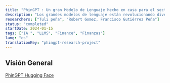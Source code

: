 ```yaml
---
title: "PhinGPT : Un gran Modelo de Lenguaje hecho en casa para el sector Financiero"
description: "Los grandes modelos de lenguaje están revolucionando diversos campos del conocimiento. Este trabajo busco entrenar un modelo especializado para el sector financiero optimizando costos computacionales con un entrenamiento óptimo. Presentamos Qlora, un método de fine-tuning que reduce costos computaciones. Evaluamos el rendimiento del modelo entrenado con este método y lo comparamos con el modelo original, en las tareas de análisis de  y reconocimiento de entidades nombradas ( NER )" 
researchers: ["Tuli peña", "Robert Gomez, Francisco Gutiérrez Peña"]
status: "completed"
startDate: 2024-01-15
tags: ["IA ", "LLMS", "Finance", "Finanzas"]
lang: "es"
translationKey: "phingpt-research-project"
---
```

<!-- El translationKey es un campo que se utiliza en sitios multilingües para vincular contenido que es el mismo pero en diferentes idiomas -->



## Visión General

[PhinGPT Hugging Face](https://huggingface.co/RobertGomezDP/phingpt-cls)